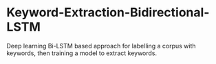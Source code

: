 # Keyword-Extraction-Bidirectional-LSTM
Deep learning Bi-LSTM based approach for labelling a corpus with keywords, then training a model to extract keywords.
